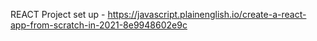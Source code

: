 REACT
Project set up - https://javascript.plainenglish.io/create-a-react-app-from-scratch-in-2021-8e9948602e9c